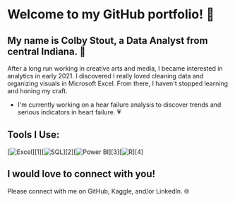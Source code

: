 # Welcome to my GitHub portfolio! :wave:

## My name is Colby Stout, a Data Analyst from central Indiana. :corn:

After a long run working in creative arts and media, I became interested in analytics in early 2021. I discovered I really loved cleaning data and organizing visuals in Microsoft Excel. From there, I haven't stopped learning and honing my craft.

- I'm currently working on a hear failure analysis to discover trends and serious indicators in heart failure. :heartpulse:

## Tools I Use:

[![Excel](https://github.com/colbystout/colbystout/issues/1#issue-1381094090)][1][![SQL](https://github.com/colbystout/colbystout/issues/3#issue-1381098326)][2][![Power BI](https://github.com/colbystout/colbystout/issues/3#issue-1381098326)][3][![R](https://github.com/colbystout/colbystout/issues/4#issue-1381101148)][4]

## I would love to connect with you!

Please connect with me on GitHub, Kaggle, and/or LinkedIn. :globe_with_meridians:
